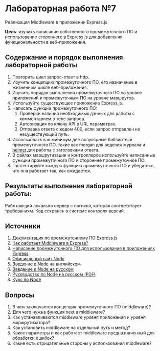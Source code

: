 # Лабораторная работа №7

Реализация Middleware в приложении Express.js

**Цель**: изучить написание собственного промежуточного ПО и использование стороннего в Express.js для добавления функциональности в веб-приложения.

## Содержание и порядок выполнения лабораторной работы

1. Повторить цикл запрос-ответ в http.
1. Изучить концепцию промежуточного ПО, его назначение в жизненном цикле веб-приложения.
1. Изучить порядок выполнения промежуточного ПО на уровне приложений и промежуточным ПО на уровне маршрутов.
1. Используйте существующее приложение Express.js.
1. Написать функции промежуточного ПО:
    1. Проверки наличия необходимых данных для работы с комментарием в теле запроса.
    1. Авторизация по ключу API в URL параметрах.
    1. Отправка ответа с кодом 400, если запрос отправлен на несуществующий путь.
1. Использовать как минимум две популярные библиотеки промежуточного ПО, такие как morgan для ведения журнала и [helmet](https://expressjs.com/ru/advanced/best-practice-security.html) для работы с заголовками ответа.
1. В файлах маршрутизации и контроллеров используйте написанные функции промежуточного ПО и стороннее промежуточное ПО.
1. Протестируйте каждую функцию промежуточного ПО и убедитесь, что она работает так, как ожидается.

## Результаты выполнения лабораторной работы:

Работающий локально сервер с логикой, которая соответствует требованиям. Код сохранен в системе контроля версий.

## Источники

1. [Документация по промежуточному ПО Express.js](https://expressjs.com/ru/guide/using-middleware.html)
1. [Как работает Middleware в Express?](https://habr.com/ru/companies/otus/articles/562914/)
1. [Написание промежуточного ПО для использования в приложениях Express](https://developer.mozilla.org/en-US/docs/Learn/Server-side/Express_Nodejs/Introduction#Writing_middleware_for_use_in_Express_apps)
1. [Официальный сайт Node](https://nodejs.org/en/)
1. [Введение в Node на английском](https://nodejs.dev/en/learn/)
1. [Введение в Node на русском](https://nodejsdev.ru/guides/)
1. [Руководство по Node на русском (PDF)](https://ruvds.com/img/other/ee86eb4f-db9f-48d3-8094-c76e14414678.pdf)
1. [Курс по Node](https://habr.com/ru/post/485294/)

## Вопросы

1. В чем заключается концепция промежуточного ПО (middleware)?
1. Для чего нужна функция next в middleware?
1. Как устанавливаются middleware уровня приложения и уровня маршрутизатора?
1. Как установить middleware на отдельный путь и метод?
1. Какие параметры и как работает middleware предназначенный для обработки ошибок?
1. Какие есть отрицательные стороны у использования middleware?
